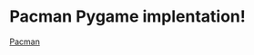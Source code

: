 # Pacman Pygame implentation!
[Pacman](https://user-images.githubusercontent.com/26787794/204347112-21e23aa4-70cc-44f0-9024-1ccd36df199b.png)
